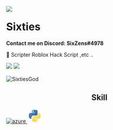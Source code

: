 <img align='left' src='https://cdn.discordapp.com/attachments/879000155469262938/890540526435172392/profie.gif' width='20%'>

# Sixties
**Contact me on Discord: SixZens#4978**

📁 Scripter Roblox Hack Script ,etc ..

![](https://komarev.com/ghpvc/?username=SixtiesGod&color=de0021)
![](https://img.shields.io/badge/Discord-Sixties%23497-red)

<p align="left">
   <img align="center" src="https://github-readme-stats.vercel.app/api?username=SixtiesGod&show_icons=true&bg_color=00,de0021,de0021&title_color=fff&text_color=fff" alt="SixtiesGod" />
</p>

<h2 align="center">Skill</h2>

<p align="left"> <a href="https://www.lua.org" target="_blank"> <img src="https://cdn.discordapp.com/attachments/876841802324402186/886364473508646912/1200px-Lua-Logo.svg.png" alt="azure" width="40" height="40"/> </a> <a href="https://www.python.org" target="_blank"> <img src="https://raw.githubusercontent.com/devicons/devicon/master/icons/python/python-original.svg" alt="azure" width="40" height="40"/> </p>
